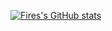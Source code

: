 [![Fires's GitHub stats](https://github-readme-stats.vercel.app/api?username=GravityWolfNotAmused&show_icons=true&count_private=true&theme=cobalt&include_all_commits=true)](https://github.com/anuraghazra/github-readme-stats)

